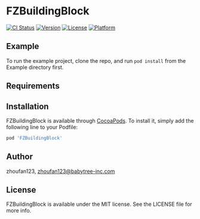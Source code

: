 # FZBuildingBlock

[![CI Status](https://img.shields.io/travis/zhoufan123/FZBuildingBlock.svg?style=flat)](https://travis-ci.org/zhoufan123/FZBuildingBlock)
[![Version](https://img.shields.io/cocoapods/v/FZBuildingBlock.svg?style=flat)](https://cocoapods.org/pods/FZBuildingBlock)
[![License](https://img.shields.io/cocoapods/l/FZBuildingBlock.svg?style=flat)](https://cocoapods.org/pods/FZBuildingBlock)
[![Platform](https://img.shields.io/cocoapods/p/FZBuildingBlock.svg?style=flat)](https://cocoapods.org/pods/FZBuildingBlock)

## Example

To run the example project, clone the repo, and run `pod install` from the Example directory first.

## Requirements

## Installation

FZBuildingBlock is available through [CocoaPods](https://cocoapods.org). To install
it, simply add the following line to your Podfile:

```ruby
pod 'FZBuildingBlock'
```

## Author

zhoufan123, zhoufan123@babytree-inc.com

## License

FZBuildingBlock is available under the MIT license. See the LICENSE file for more info.
